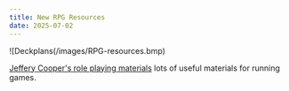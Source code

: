 ```yaml
---
title: New RPG Resources
date: 2025-07-02
---
```

![Deckplans(/images/RPG-resources.bmp) 

[Jeffery Cooper's role playing materials](https://drive.google.com/drive/folders/1hd5thBLW5olPOr-nECZ4Y4zkOSU6XdEQ) lots of useful materials for running games.